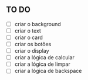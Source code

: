 ## TO DO

- [ ] criar o background
- [ ] criar o text
- [ ] criar o card
- [ ] criar os botões
- [ ] criar o display
- [ ] criar a lógica de calcular
- [ ] criar a lógica de limpar
- [ ] criar a lógica de backspace

